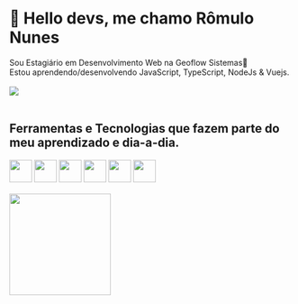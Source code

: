 # 👋 Hello devs, me chamo Rômulo Nunes
Sou Estagiário em Desenvolvimento Web na Geoflow Sistemas🌱<br>
Estou aprendendo/desenvolvendo JavaScript, TypeScript, NodeJs & Vuejs.
<br>
<br>
<a href="https://www.linkedin.com/in/romulonunesbpeixoto/" target="_blank"><img src="https://img.shields.io/badge/-LinkedIn-%230077B5?style=for-the-badge&logo=linkedin&logoColor=white" target="_blank"></a>
<br> <br>
## Ferramentas e Tecnologias que fazem parte do meu aprendizado e dia-a-dia.
<img src="https://cdn.jsdelivr.net/gh/devicons/devicon/icons/javascript/javascript-original.svg" width="40" height="40"/> <img src="https://cdn.jsdelivr.net/gh/devicons/devicon/icons/typescript/typescript-original.svg" width="40" height="40"/> <img src="https://cdn.jsdelivr.net/gh/devicons/devicon/icons/nodejs/nodejs-original.svg" width="40" height="40"/> 
            <img src="https://cdn.jsdelivr.net/gh/devicons/devicon/icons/vuejs/vuejs-original-wordmark.svg" width="40" height="40"/> 
            <img src="https://cdn.jsdelivr.net/gh/devicons/devicon/icons/github/github-original.svg" width="40" height="40"/> <img src="https://cdn.jsdelivr.net/gh/devicons/devicon/icons/git/git-original.svg" width="40" height="40"/>
<br> <br>
<a href="https://github.com/romulotgh21"><img height="180em" src="https://github-readme-stats.vercel.app/api/top-langs/?username=romulotgh21&layout=compact&langs_count=7&theme=dracula"/>
           
             

           


        
